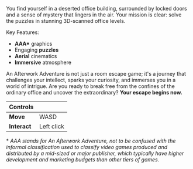 You find yourself in a deserted office building, surrounded by locked doors and a sense of mystery that lingers in the air. Your mission is clear: solve the puzzles in stunning 3D-scanned office levels.

Key Features:

- **AAA\*** graphics
- Engaging **puzzles**
- **Aerial** cinematics
- **Immersive** atmosphere

An Afterwork Adventure is not just a room escape game; it's a journey that challenges your intellect, sparks your curiosity, and immerses you in a world of intrigue. Are you ready to break free from the confines of the ordinary office and uncover the extraordinary? **Your escape begins now.**

| **Controls** |             |
| ------------ | ----------- |
| **Move**     | WASD        |
| **Interact** | Left click  |

\* *AAA stands for An Afterwork Adventure, not to be confused with the informal classification used to classify video games produced and distributed by a mid-sized or major publisher, which typically have higher development and marketing budgets than other tiers of games.*
